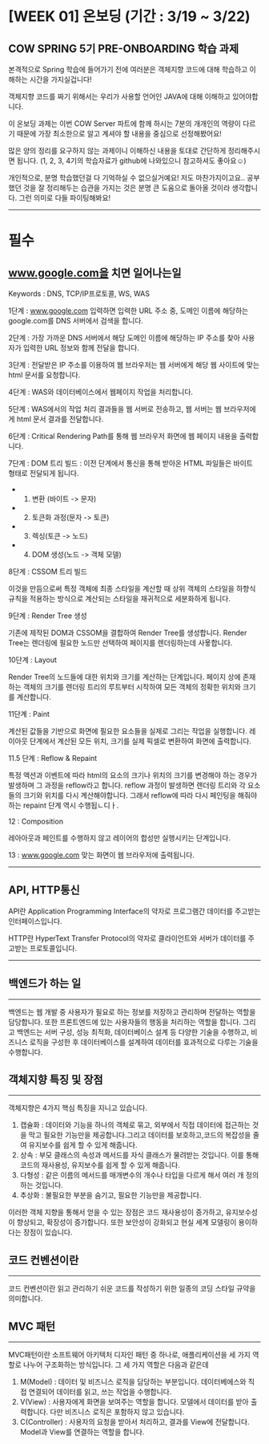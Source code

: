 # [WEEK 01] 온보딩 (기간 : 3/19 ~ 3/22)

## COW SPRING 5기 PRE-ONBOARDING 학습 과제

본격적으로 Spring 학습에 들어가기 전에 여러분은 객체지향 코드에 대해 학습하고 이해하는 시간을 가지실겁니다!

객체지향 코드를 짜기 위해서는 우리가 사용할 언어인 JAVA에 대해 이해하고 있어야합니다.

이 온보딩 과제는 이번 COW Server 파트에 함께 하시는 7분의 개개인의 역량이 다르기 때문에 가장 최소한으로 알고 계셔야 할 내용을 중심으로 선정해봤어요!

많은 양의 정리를 요구하지 않는 과제이니 이해하신 내용을 토대로 간단하게 정리해주시면 됩니다. (1, 2, 3, 4기의 학습자료가 github에 나와있으니 참고하셔도 좋아요☺️)

개인적으로, 분명 학습했던걸 다 기억하실 수 없으실거예요! 저도 마찬가지이고요.. 공부했던 것을 잘 정리해두는 습관을 가지는 것은 분명 큰 도움으로 돌아올 것이라 생각합니다. 그런 의미로 다들 파이팅해봐요!

---

# 필수

## www.google.com을 치면 일어나는일

Keywords : DNS, TCP/IP프로토콜, WS, WAS

1단계 : www.google.com 입력하면 입력한 URL 주소 중, 도메인 이름에 해당하는 google.com를 DNS 서버에서 검색을 합니다.

2단계 : 가장 가까운 DNS 서버에서 해당 도메인 이름에 해당하는 IP 주소를 찾아 사용자가 입력한 URL 정보와 함께 전달을 합니다.

3단계 : 전달받은 IP 주소를 이용하여 웹 브라우저는 웹 서버에게 해당 웹 사이트에
맞는 html 문서를 요청합니다.

4단계 : WAS와 데이터베이스에서 웹페이지 작업을 처리합니다.

5단계 : WAS에서의 작업 처리 결과들을 웹 서버로 전송하고, 웹 서버는 웹 브라우저에게
html 문서 결과를 전달합니다.

6단계 : Critical Rendering Path를 통해 웹 브라우저 화면에 웹 페이지
내용을 출력합니다.

7단계 : DOM 트리 빌드 : 이전 단계에서 통신을 통해 받아온 HTML 파일들은 바이트 형태로 전달되게
됩니다.

- 1. 변환 (바이트 -> 문자)
- 2. 토큰화 과정(문자 -> 토큰)
- 3. 렉싱(토큰 -> 노드)
- 4. DOM 생성(노드 -> 객체 모델)

8단계 : CSSOM 트리 빌드

이것을 만듬으로써 특정 객체에 최종 스타일을 계산할 때 상위 객체의 스타일을 하향식 규칙을
적용하는 방식으로 계산되는 스타일을 재귀적으로 세분화하게 됩니다.

9단계 : Render Tree 생성

기존에 제작된 DOM과 CSSOM을 결합하여 Render Tree를 생성합니다.
Render Tree는 렌더링에 필요한 노드만 선택하여 페이지를 렌더링하는데 사욯합니다.

10단계 : Layout

Render Tree의 노드들에 대한 위치와 크기를 계산하는 단계입니다.
페이지 상에 존재하는 객체의 크기를 렌더링 트리의 루트부터 시작하여 모든 객체의
정확한 위치와 크기를 계산합니다.

11단계 : Paint

계산된 값들을 기반으로 화면에 필요한 요소들을 실제로 그리는 작업을 실행합니다. 
레이아웃 단계에서 계산된 모든 위치, 크기를 실제 픽셀로 변환하여 화면에 출력합니다.

11.5 단계 : Reflow & Repaint

특정 액션과 이벤트에 따라 html의 요소의 크기나 위치의 크기를 변경해야 하는 경우가 발생하며
그 과정을 reflow라고 합니다. reflow 과정이 발생하면 렌더링 트리와 각 요소들의 크기와 위치를 다시 계산해야합니다.
그래서 reflow에 따라 다시 페인팅을 해줘야하는 repaint 단계 역시 수행됩ㄴ디ㅏ.

12 : Composition

레아아웃과 페인트를 수행하지 않고 레이어의 합성만 실행시키는 단계입니다.

13 : www.google.com 맞는 화면이 웹 브라우저에 출력됩니다.

---

## API, HTTP통신

API란 Application Programming Interface의 약자로 프로그램간 데이터를 주고받는 인터페이스입니다. 

HTTP란 HyperText Transfer Protocol의 약자로 클라이언트와 서버가 데이터를 주고받는 프로토콜입니다.

---

## 백엔드가 하는 일

---
백엔드는 웹 개발 중 사용자가 필요로 하는 정보를 저장하고 관리하며 전달하는 역할을 담당합니다. 또한 프론트엔드에 있는 사용자들의 행동을 처리하는 
역할을 합니다. 그리고 백엔드는 서버 구성, 성능 최적화, 데이터베이스 설계 등 다양한 기술을 수행하고, 비즈니스 로직을 구성한 후 데이터베이스를 설계하여
데이터를 효과적으로 다루는 기술을 수행합니다. 

## 객체지향 특징 및 장점
---
객체지향은 4가지 핵심 특징을 지니고 있습니다.
1. 캡슐화 : 데이터와 기능을 하나의 객체로 묶고, 외부에서 직접 데이터에 접근하는 것을 막고 필요한 기능만을 제공합니다.그리고 데이터를 보호하고,코드의
복잡성을 줄여 유지보수를 쉽게 할 수 있게 해줍니다. 
2. 상속 : 부모 클래스의 속성과 메서드를 자식 클래스가 물려받는 것입니다. 이를 통해 코드의 재사용성, 유지보수를 쉽게 할 수 있게 해줍니다.
3. 다형성 : 같은 이름의 메서드를 매개변수의 개수나 타입을 다르게 해서 여러 개 정의하는 것입니다.
4. 추상화 : 불필요한 부분을 숨기고, 필요한 기능만을 제공합니다.

이러한 객체 지향을 통해서 얻을 수 있는 장점은 코드 재사용성이 증가하고, 유지보수성이 향상되고, 확장성이 증가합니다. 또한 보안성이 강화되고
현실 세계 모델링이 용이하다는 장점이 있습니다.

## 코드 컨벤션이란

---
코드 컨벤션이란 읽고 관리하기 쉬운 코드를 작성하기 위한 일종의 코딩 스타일 규약을 의미합니다. 

## MVC 패턴
---
MVC패턴이란 소프트웨어 아키텍처 디자인 패턴 중 하나로, 애플리케이션을 세 가지 역할로 나누어 구조화하는 방식입니다.
그 세 가지 역할은 다음과 같은데
1. M(Model) : 데이터 및 비즈니스 로직을 담당하는 부분입니다. 데이터베에스와 직접 연결되어 데이터를 읽고, 쓰는 작업을 수행합니다.
2. V(View) : 사용자에게 화면을 보여주는 역할을 합니다. 모델에서 데이터를 받아 출력합니다. 다만 비즈니스 로직은 포함하지 않고 있습니다.
3. C(Controller) : 사용자의 요청을 받아서 처리하고, 결과를 View에 전달합니다. Model과 View를 연결하는 역할을 합니다. 
